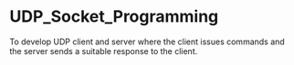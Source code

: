 # UDP_Socket_Programming
To develop UDP client and server where the client issues commands and the server sends a suitable response to the client.
